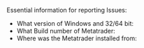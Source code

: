 Essential information for reporting Issues:
* What version of Windows and 32/64 bit:
* What Build number of Metatrader:
* Where was the Metatrader installed from: